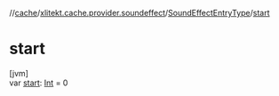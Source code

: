 //[cache](../../../index.md)/[xlitekt.cache.provider.soundeffect](../index.md)/[SoundEffectEntryType](index.md)/[start](start.md)

# start

[jvm]\
var [start](start.md): [Int](https://kotlinlang.org/api/latest/jvm/stdlib/kotlin/-int/index.html) = 0
